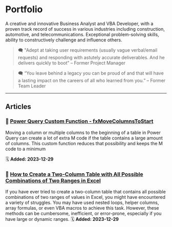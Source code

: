 # Portfolio
 
A creative and innovative Business Analyst and VBA Developer, with a proven track record of success in various industries including construction, automotive, and telecommunications. Exceptional problem-solving skills, ability to constructively challenge and influence others.

>  🗨️ "Adept at taking user requirements (usually vague verbal/email requests) and responding with astutely accurate deliverables. And he delivers quickly to boot” – Former Project Manager

>  🗨️ “You leave behind a legacy you can be proud of and that will have a lasting impact on the careers of all who learned from you.” – Former Team Leader

---

## Articles

### 📙 [Power Query Custom Function - fxMoveColumnsToStart](https://github.com/gfcox1970/power-query-functions)

Moving a column or multiple columns to the beginning of a table in Power Query can create a lot of extra M code if the table contains a large amount of columns. This custom function reduces that possibility and keeps the M code to a minimum

🗓️  **Added: 2023-12-29**

### 📙 [How to Create a Two-Column Table with All Possible Combinations of Two Ranges in Excel](https://github.com/gfcox1970/excel-lambda)

If you have ever tried to create a two-column table that contains all possible combinations of two ranges of values in Excel, you might have encountered a variety of struggles. You may have used nested loops, helper columns, array formulas, or even VBA macros to achieve this task. However, these methods can be cumbersome, inefficient, or error-prone, especially if you have large or dynamic ranges.
🗓️
  **Added: 2023-12-29**

